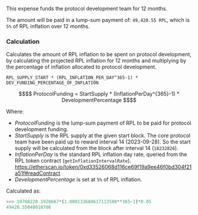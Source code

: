 This expense funds the protocol development team for 12 months.

The amount will be paid in a lump-sum payment of: `49,420.55 RPL`, which is `5%` of RPL inflation over 12 months.

### Calculation 
Calculates the amount of RPL inflation to be spent on protocol development, by calculating the projected RPL inflation for 12 months and multiplying by the percentage of inflation allocated to protocol development.

`RPL_SUPPLY_START * (RPL_INFLATION_PER_DAY^365-1) * DEV_FUNDING_PERCENTAGE_OF_INFLATION`

```math
$$
ProtocolFunding = StartSupply * (InflationPerDay^{365}-1) * DevelopmentPercentage
$$
```

Where:

- $ProtocolFunding$ is the lump-sum payment of RPL to be paid for protocol development funding.
- $StartSupply$ is the RPL supply at the given start block. The core protocol team have been paid up to reward interval 14 (2023-09-28). So the start supply will be calculated from the block after interval 14 (`18232826`). 
- $InflationPerDay$ is the standard RPL inflation day rate, queried from the RPL token contract (`getInflationIntervalRate`).
  https://etherscan.io/token/0xd33526068d116ce69f19a9ee46f0bd304f21a51f#readContract 
- $DevelopmentPercentage$ is set at `5%` of RPL inflation.

Calculated as:

```python
>>> 19768220.1920667*(1.000133680617113500**365-1)*0.05
49420.55048018786
```

